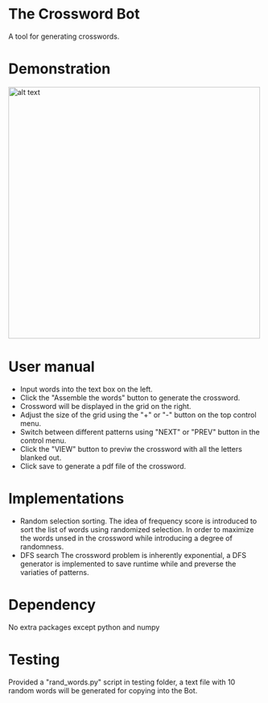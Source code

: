 # The Crossword Bot
A tool for generating crosswords.

# Demonstration
<img src="https://user-images.githubusercontent.com/77133684/133922297-784bc166-5734-4452-bd49-ffa0d4d030b9.png" alt="alt text" width="500" height="500">

# User manual
- Input words into the text box on the left.
- Click the "Assemble the words" button to generate the crossword.
- Crossword will be displayed in the grid on the right.
- Adjust the size of the grid using the "+" or "-" button on the top control menu.
- Switch between different patterns using "NEXT" or "PREV" button in the control menu.
- Click the "VIEW" button to previw the crossword with all the letters blanked out.
- Click save to generate a pdf file of the crossword.

# Implementations
- Random selection sorting.
The idea of frequency score is introduced to sort the list of words using randomized selection.
In order to maximize the words unsed in the crossword while introducing a degree of randomness.
- DFS search
The crossword problem is inherently exponential, a DFS generator is implemented to save runtime while and preverse the variaties of patterns.

# Dependency
No extra packages except python and numpy

# Testing
Provided a "rand_words.py" script in testing folder, a text file with 10 random words will be generated for copying into the Bot.
